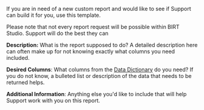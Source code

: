 If you are in need of a new custom report and would like to see if Support can build it for you, use this template.

Please note that not every report request will be possible within BIRT Studio. Support will do the best they can

**Description:** What is the report supposed to do? A detailed description here can often make up for not knowing
exactly what columns you need included.

**Desired Columns**: What columns from the [Data Dictionary](/docs/data-dictionary/getting-started) do you need? If you
do not know, a bulleted list or description of the data that needs to be returned helps.

**Additional Information**: Anything else you'd like to include that will help Support work with you on this report.
